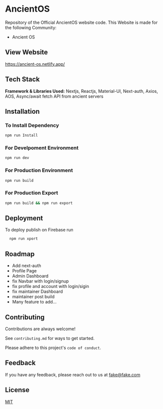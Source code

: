 # AncientOS

Repository of the Official AncientOS website code.
This Website is made for the following Community:

- Ancient OS

## View Website

https://ancient-os.netlify.app/

## Tech Stack

**Framework & Libraries Used:** Nextjs, Reactjs, Material-UI, Next-auth, Axios, AOS, Async/await fetch API from ancient servers

## Installation

### To Install Dependency

```bash
npm run Install
```

### For Develpoment Environment

```bash
npm run dev
```

### For Production Environment

```bash
npm run build
```

### For Production Export

```bash
npm run build && npm run export
```

## Deployment

To deploy publish on Firebase run

```bash
  npm run xport
```

## Roadmap

- Add next-auth
- Profile Page
- Admin Dashboard
- fix Navbar with login/signup
- fix profile and account with login/sigin
- fix maintainer Dashboard
- maintainer post build
- Many feature to add...

## Contributing

Contributions are always welcome!

See `contributing.md` for ways to get started.

Please adhere to this project's `code of conduct`.

## Feedback

If you have any feedback, please reach out to us at fake@fake.com

## License

[MIT](https://choosealicense.com/licenses/mit/)
